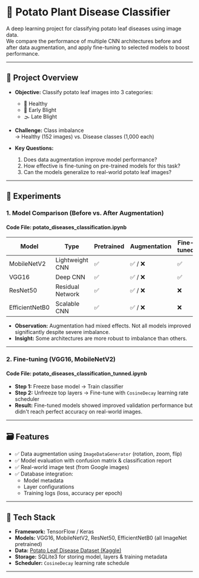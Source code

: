 # 🥔 Potato Plant Disease Classifier

A deep learning project for classifying potato leaf diseases using image data.  
We compare the performance of multiple CNN architectures before and after data augmentation, and apply fine-tuning to selected models to boost performance.

---

## 📌 Project Overview

- **Objective:** Classify potato leaf images into 3 categories:
  - 🌿 Healthy
  - 🍂 Early Blight
  - 🌫️ Late Blight

- **Challenge:** Class imbalance  
  → Healthy (152 images) vs. Disease classes (1,000 each)

- **Key Questions:**
  1. Does data augmentation improve model performance?
  2. How effective is fine-tuning on pre-trained models for this task?
  3. Can the models generalize to real-world potato leaf images?

---

## 🧪 Experiments

### 1. **Model Comparison (Before vs. After Augmentation)**

#### Code File: potato_diseases_classification.ipynb


| Model          | Type             | Pretrained | Augmentation | Fine-tuned |
|----------------|------------------|------------|--------------|------------|
| MobileNetV2    | Lightweight CNN  | ✅          | ✅ / ❌        | ✅          |
| VGG16          | Deep CNN         | ✅          | ✅ / ❌        | ✅          |
| ResNet50       | Residual Network | ✅          | ✅ / ❌        | ❌          |
| EfficientNetB0 | Scalable CNN     | ✅          | ✅ / ❌        | ❌          |

- **Observation:** Augmentation had mixed effects. Not all models improved significantly despite severe imbalance.
- **Insight:** Some architectures are more robust to imbalance than others.

---

### 2. **Fine-tuning (VGG16, MobileNetV2)**

#### Code File: potato_diseases_classification_tunned.ipynb

- **Step 1:** Freeze base model → Train classifier
- **Step 2:** Unfreeze top layers → Fine-tune with `CosineDecay` learning rate scheduler
- **Result:** Fine-tuned models showed improved validation performance but didn't reach perfect accuracy on real-world images.

---

## 🗃️ Features

- ✅ Data augmentation using `ImageDataGenerator` (rotation, zoom, flip)
- ✅ Model evaluation with confusion matrix & classification report
- ✅ Real-world image test (from Google images)
- ✅ Database integration:
  - Model metadata
  - Layer configurations
  - Training logs (loss, accuracy per epoch)

---

## 🔧 Tech Stack

- **Framework:** TensorFlow / Keras
- **Models:** VGG16, MobileNetV2, ResNet50, EfficientNetB0 (all ImageNet pretrained)
- **Data:** [Potato Leaf Disease Dataset (Kaggle)](https://www.kaggle.com/datasets/arjuntejaswi/plant-village)
- **Storage:** SQLite3 for storing model, layers & training metadata
- **Scheduler:** `CosineDecay` learning rate schedule

---

